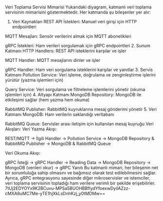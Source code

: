Veri Toplama Servisi Mimarisi
Yukarıdaki diyagram, katmanlı veri toplama servisinin mimarisini göstermektedir. Her katmanda şu bileşenler yer alır:

1. Veri Kaynakları
REST API İstekleri: Manuel veri girişi için HTTP endpointleri

MQTT Mesajları: Sensör verilerini almak için MQTT abonelikleri

gRPC İstekleri: Ham verileri sorgulamak için gRPC endpointleri
2. Sunum Katmanı
HTTP Handlers: REST API isteklerini karşılar ve işler

MQTT Handler: MQTT mesajlarını dinler ve işler

gRPC Handler: Ham veri sorgulama isteklerini karşılar ve yanıtlar
3. Servis Katmanı
Pollution Service: Veri işleme, doğrulama ve zenginleştirme işlerini yürütür (yazma işlemleri için)

Query Service: Veri sorgulama ve filtreleme işlemlerini yönetir (okuma işlemleri için)
4. Altyapı Katmanı
MongoDB Repository: MongoDB ile etkileşimi sağlar (hem yazma hem okuma)

RabbitMQ Publisher: RabbitMQ kuyruklarına mesaj gönderimi yönetir
5. Veri Katmanı
MongoDB: Ham verilerin saklandığı veritabanı

RabbitMQ Queue: Servisler arası iletişim için kullanılan mesaj kuyruğu
Veri Akışları:
Veri Yazma Akışı:

REST/MQTT -> İlgili Handler -> Pollution Service -> MongoDB Repository & RabbitMQ Publisher -> MongoDB & RabbitMQ Queue

Veri Okuma Akışı:

gRPC İsteği -> gRPC Handler -> Reading Data -> MongoDB Repository -> MongoDB (verileri okur) -> gRPC Yanıtı
Bu katmanlı mimari, her bileşenin net bir sorumluluğa sahip olmasını ve bağımsız olarak test edilebilmesini sağlar. Ayrıca, gRPC entegrasyonu sayesinde diğer mikroservisler ve istemciler, veri toplama servisinin topladığı ham verilere verimli bir şekilde erişebilirler.
\
7tUj2EDYOYx9K2BCuvu-MPSa5BUOHBBfIydYfoexwDyilAZzz-cMXA8uMC7Me-yTE1hjXkLsDnhKzj_y0tMDMw==